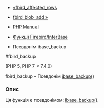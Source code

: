 - [«fbird_affected_rows](function.fbird-affected-rows.md)
- [fbird_blob_add »](function.fbird-blob-add.md)

- [PHP Manual](index.md)
- [Функції Firebird/InterBase](ref.ibase.md)
- Псевдонім ibase_backup

#fbird_backup

(PHP 5, PHP 7 \< 7.4.0)

fbird_backup - Псевдонім [ibase_backup()](function.ibase-backup.md)

### Опис

Ця функція є псевдонімом:
[ibase_backup()](function.ibase-backup.md).

